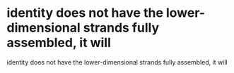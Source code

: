 # identity does not have the lower-dimensional strands fully assembled, it will

identity does not have the lower-dimensional strands fully assembled, it will